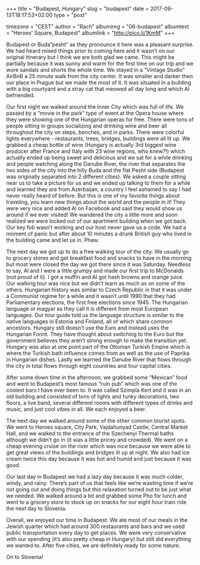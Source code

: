 +++
title = "Budapest, Hungary"
slug = "budapest"
date = 2017-09-13T18:17:53+02:00
type = "post"

timezone = "CEST"
author = "Rach"
albumimg = "06-budapest"
albumtext = "Heroes' Square, Budapest"
albumlink = "http://pico.li/1KmM"
+++

Budapest or Buda”pesht” as they pronounce it here was a pleasant surprise. We had heard mixed things prior to coming here and it wasn’t on our original itinerary but I think we are both glad we came. This might be partially because it was sunny and warm for the first time on our trip and we wore sandals and shorts the whole time. We stayed in a “Vintage Studio” AirBnB a 25 minute walk from the city center. It was smaller and darker then our place in Prague but we made the most of it. It was situated in a building with a big courtyard and a stray cat that meowed all day long and which Al befriended.

Our first night we walked around the Inner City which was full of life. We passed by a “movie in the park” type of event at the Opera house where they were showing one of the Hungarian operas for free. There were tons of people sitting in groups socializing and drinking wine and beer all throughout the city on steps, benches, and in parks. There were colorful lights everywhere - restaurants, trees, bridges, buildings were all lit up. We grabbed a cheap bottle of wine (Hungary is actually 3rd biggest wine producer after France and Italy with 23 wine regions, who knew?!) which actually ended up being sweet and delicious and we sat for a while drinking and people watching along the Danube River, the river that separates the two sides of the city into the hilly Buda and the flat Pesht side (Budapest was originally separated into 2 different cities). We asked a couple sitting near us to take a picture for us and we ended up talking to them for a while and learned they are from Azerbaijan, a country I feel ashamed to say I had never really heard of before. But this is one of my favorite things about traveling, you learn new things about the world and the people in it! They were very nice and added Al on Facebook and said they would show us around if we ever visited! We wandered the city a little more and soon realized we were locked out of our apartment building when we got back. Our key fob wasn’t working and our host never gave us a code. We had a moment of panic but after about 10 minutes a drunk British guy who lived in the building came and let us in. Phew.

The next day we got up to do a free walking tour of the city. We usually go to grocery stores and get breakfast food and snacks to have in the morning but most were closed the day we got there since it was Saturday. Needless to say, Al and I were a little grumpy and made our first trip to McDonalds (not proud of it). I got a muffin and Al got hash browns and orange juice. Our walking tour was nice but we didn’t learn as much as on some of the others. Hungarian history was similar to Czech Republic in that it was under a Communist regime for a while and it wasn’t until 1990 that they had Parliamentary elections, the first free elections since 1945. The Hungarian language or magyar as they call it is different from most European languages. Our tour guide told us the language structure is similar to the native languages in Estonia and Finland, all of which share common ancestors. Hungary still doesn’t use the Euro and instead uses the Hungarian Forint. They have thought about switching to the Euro but the government believes they aren’t strong enough to make the transition yet. Hungary was also at one point part of the Ottoman Turkish Empire which is where the Turkish bath influence comes from as well as the use of Paprika in Hungarian dishes. Lastly we learned the Danube River that flows through the city in total flows through eight countries and four capital cities.

After some down time in the afternoon, we grabbed some “Mexican” food and went to Budapest’s most famous “ruin pub” which was one of the coolest bars I have ever been to. It was called Szimpla Kert and it was in an old building and consisted of tons of lights and funky decorations, two floors, a live band, several different rooms with different types of drinks and music, and just cool vibes in all. We each enjoyed a beer.

The next day we walked around some of the other common tourist spots. We went to Heroes square, City Park, Vajdahunyad Castle, Central Market Hall, and we walked to the entrance of the Szechenyi Thermal baths although we didn’t go in (it was a little pricey and crowded). We went on a cheap evening cruise on the river which was nice because we were able to get great views of the buildings and bridges lit up at night. We also had ice cream twice this day because it was hot and humid and just because it was good.

Our last day in Budapest we had a lazy day because it was much colder, windy, and rainy. There’s part of us that feels like we’re wasting time if we’re not going out and doing things but this relaxation turned out to be just what we needed. We walked around a bit and grabbed some Pho for lunch and went to a grocery store to stock up on snacks for our eight hour train ride the next day to Slovenia.

Overall, we enjoyed our time in Budapest. We ate most of our meals in the Jewish quarter which had around 300 restaurants and bars and we used public transportation every day to get places. We were very conservative with our spending (it’s also pretty cheap in Hungary) but still did everything we wanted to. After five cities, we are definitely ready for some nature.

On to Slovenia!
